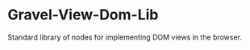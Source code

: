Gravel-View-Dom-Lib
===================

Standard library of nodes for implementing DOM views in the browser.
